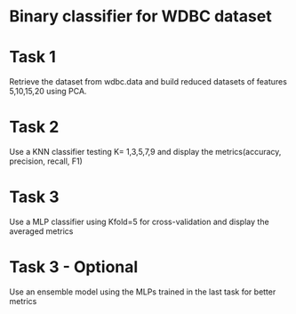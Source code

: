 # Binary classifier for WDBC dataset

# Task 1
Retrieve the dataset from wdbc.data and build reduced datasets of features 5,10,15,20 using PCA.

# Task 2
Use a KNN classifier testing K= 1,3,5,7,9 and display the metrics(accuracy, precision, recall, F1)

# Task 3
Use a MLP classifier using Kfold=5 for cross-validation and display the averaged metrics

# Task 3 - Optional
Use an ensemble model using the MLPs trained in the last task for better metrics
